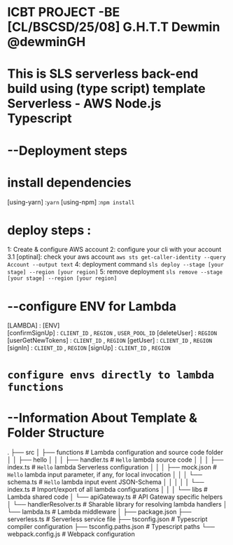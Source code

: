 # ICBT PROJECT -BE [CL/BSCSD/25/08] G.H.T.T Dewmin @dewminGH

# This is SLS serverless back-end build using (type script) template Serverless - AWS Node.js Typescript

# --Deployment steps

# install dependencies

[using-yarn] :`yarn`
[using-npm] :`npm install`

# deploy steps :

1: Create & configure AWS account
2: configure your cli with your account
3.1 [optinal]: check your aws account
`aws sts get-caller-identity --query Account --output text`
4: deployment command
`sls deploy --stage [your stage] --region [your region]`
5: remove deployment
`sls remove --stage [your stage] --region [your region]`

# --configure ENV for Lambda

[LAMBDA] : [ENV]  
[confirmSignUp] : `CLIENT_ID` , `REGION` , `USER_POOL_ID`
[deleteUser] : `REGION`
[userGetNewTokens] : `CLIENT_ID` , `REGION`
[getUser] : `CLIENT_ID` , `REGION`
[signIn] : `CLIENT_ID` , `REGION`
[signUp] : `CLIENT_ID` , `REGION`

# `configure envs directly to lambda functions`

# --Information About Template & Folder Structure

.
├── src
│ ├── functions # Lambda configuration and source code folder
│ │ ├── hello
│ │ │ ├── handler.ts # `Hello` lambda source code
│ │ │ ├── index.ts # `Hello` lambda Serverless configuration
│ │ │ ├── mock.json # `Hello` lambda input parameter, if any, for local invocation
│ │ │ └── schema.ts # `Hello` lambda input event JSON-Schema
│ │ │
│ │ └── index.ts # Import/export of all lambda configurations
│ │
│ └── libs # Lambda shared code
│ └── apiGateway.ts # API Gateway specific helpers
│ └── handlerResolver.ts # Sharable library for resolving lambda handlers
│ └── lambda.ts # Lambda middleware
│
├── package.json
├── serverless.ts # Serverless service file
├── tsconfig.json # Typescript compiler configuration
├── tsconfig.paths.json # Typescript paths
└── webpack.config.js # Webpack configuration

```

```
